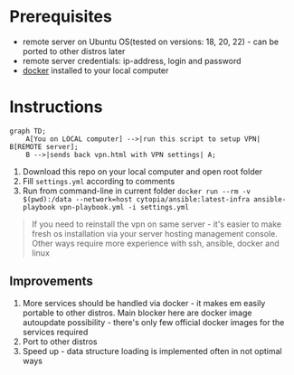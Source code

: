 # Prerequisites
- remote server on Ubuntu OS(tested on versions: 18, 20, 22) - can be ported to other distros later
- remote server credentials: ip-address, login and password
- [docker](https://www.docker.com/) installed to your local computer

# Instructions
```mermaid
graph TD;
    A[You on LOCAL computer] -->|run this script to setup VPN| B[REMOTE server];
    B -->|sends back vpn.html with VPN settings| A;
```
1. Download this repo on your local computer and open root folder
2. Fill `settings.yml` according to comments
3. Run from command-line in current folder `docker run --rm -v $(pwd):/data --network=host cytopia/ansible:latest-infra ansible-playbook vpn-playbook.yml -i settings.yml`
> If you need to reinstall the vpn on same server - it's easier to make fresh os installation via your server hosting management console. 
> Other ways require more experience with ssh, ansible, docker and linux
## Improvements
1. More services should be handled via docker - it makes em easily portable to other distros. Main blocker here are docker image autoupdate possibility - there's only few official docker images for the services required
2. Port to other distros
3. Speed up - data structure loading is implemented often in not optimal ways
